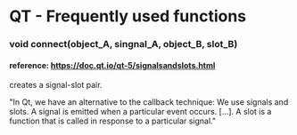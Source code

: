 # QT - Frequently used functions

### void connect(object_A, singnal_A, object_B, slot_B)
#### reference: https://doc.qt.io/qt-5/signalsandslots.html

creates a signal-slot pair.

"In Qt, we have an alternative to the callback technique: We use signals and slots. A signal is emitted when a particular event occurs. [...]. A slot is a function that is called in response to a particular signal."
